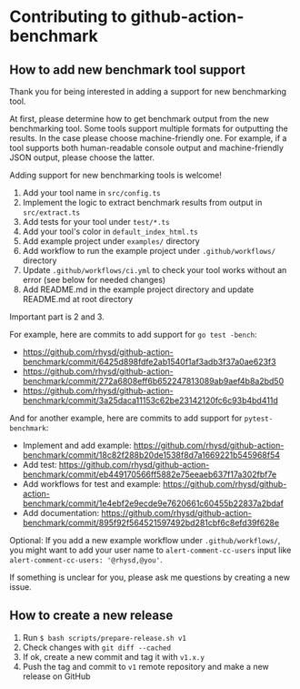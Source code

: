 Contributing to github-action-benchmark
=======================================

## How to add new benchmark tool support

Thank you for being interested in adding a support for new benchmarking tool.

At first, please determine how to get benchmark output from the new benchmarking tool.
Some tools support multiple formats for outputting the results. In the case please choose
machine-friendly one. For example, if a tool supports both human-readable console output
and machine-friendly JSON output, please choose the latter.

Adding support for new benchmarking tools is welcome!

1. Add your tool name in `src/config.ts`
2. Implement the logic to extract benchmark results from output in `src/extract.ts`
3. Add tests for your tool under `test/*.ts`
4. Add your tool's color in `default_index_html.ts`
5. Add example project under `examples/` directory
6. Add workflow to run the example project under `.github/workflows/` directory
7. Update `.github/workflows/ci.yml` to check your tool works without an error (see below for needed changes)
8. Add README.md in the example project directory and update README.md at root directory

Important part is 2 and 3.

For example, here are commits to add support for `go test -bench`:

- https://github.com/rhysd/github-action-benchmark/commit/6425d898fdfe2ab1540f1af3adb3f37a0ae623f3
- https://github.com/rhysd/github-action-benchmark/commit/272a6808eff6b652247813089ab9aef4b8a2bd50
- https://github.com/rhysd/github-action-benchmark/commit/3a25daca11153c62be23142120fc6c93b4bd411d

And for another example, here are commits to add support for `pytest-benchmark`:

- Implement and add example: https://github.com/rhysd/github-action-benchmark/commit/18c82f288b20de1538f8d7a1669221b545968f54
- Add test: https://github.com/rhysd/github-action-benchmark/commit/eb449170566ff5882e75eeaeb637f17a302fbf7e
- Add workflows for test and example: https://github.com/rhysd/github-action-benchmark/commit/1e4ebf2e9ecde9e7620661c60455b22837a2bdaf
- Add documentation: https://github.com/rhysd/github-action-benchmark/commit/895f92f564521597492bd281cbf6c8efd39f628e

Optional: If you add a new example workflow under `.github/workflows/`, you might want to add your
user name to `alert-comment-cc-users` input like `alert-comment-cc-users: '@rhysd,@you'`.

If something is unclear for you, please ask me questions by creating a new issue.



## How to create a new release

1. Run `$ bash scripts/prepare-release.sh v1`
2. Check changes with `git diff --cached`
3. If ok, create a new commit and tag it with `v1.x.y`
4. Push the tag and commit to `v1` remote repository and make a new release on GitHub
